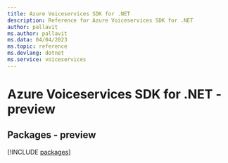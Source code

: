 ```yaml
---
title: Azure Voiceservices SDK for .NET
description: Reference for Azure Voiceservices SDK for .NET
author: pallavit
ms.author: pallavit
ms.data: 04/04/2023
ms.topic: reference
ms.devlang: dotnet
ms.service: voiceservices
---
```

# Azure Voiceservices SDK for .NET - preview
## Packages - preview
[!INCLUDE [packages](voiceservices-index.md)]